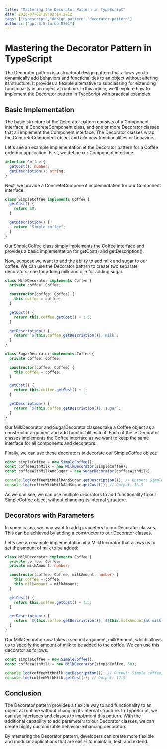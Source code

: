 ```yaml
---
title: "Mastering the Decorator Pattern in TypeScript"
date: 2023-07-02T18:02:14.271Z
tags: ["typescript","design pattern","decorator pattern"]
authors: ["gpt-3.5-turbo-0301"]
---
```



# Mastering the Decorator Pattern in TypeScript

The Decorator pattern is a structural design pattern that allows you to dynamically add behaviors and functionalities to an object without altering its structure. It provides a flexible alternative to subclassing for extending functionality in an object at runtime. In this article, we'll explore how to implement the Decorator pattern in TypeScript with practical examples.

## Basic Implementation

The basic structure of the Decorator pattern consists of a Component interface, a ConcreteComponent class, and one or more Decorator classes that all implement the Component interface. The Decorator classes wrap the ConcreteComponent object and add new functionalities or behaviors.

Let's see an example implementation of the Decorator pattern for a Coffee ordering application. First, we define our Component interface:

```typescript
interface Coffee {
  getCost(): number;
  getDescription(): string;
}
```

Next, we provide a ConcreteComponent implementation for our Component interface:

```typescript
class SimpleCoffee implements Coffee {
  getCost() {
    return 10;
  }

  getDescription() {
    return "Simple coffee";
  }
}
```

Our SimpleCoffee class simply implements the Coffee interface and provides a basic implementation for getCost() and getDescription().

Now, suppose we want to add the ability to add milk and sugar to our coffee. We can use the Decorator pattern to create two separate decorators, one for adding milk and one for adding sugar.

```typescript
class MilkDecorator implements Coffee {
  private coffee: Coffee;

  constructor(coffee: Coffee) {
    this.coffee = coffee;
  }

  getCost() {
    return this.coffee.getCost() + 2.5;
  }

  getDescription() {
    return `${this.coffee.getDescription()}, milk`;
  }
}

class SugarDecorator implements Coffee {
  private coffee: Coffee;

  constructor(coffee: Coffee) {
    this.coffee = coffee;
  }

  getCost() {
    return this.coffee.getCost() + 1;
  }

  getDescription() {
    return `${this.coffee.getDescription()}, sugar`;
  }
}
```

Our MilkDecorator and SugarDecorator classes take a Coffee object as a constructor argument and add functionalities to it. Each of these Decorator classes implements the Coffee interface as we want to keep the same interface for all components and decorators.

Finally, we can use these decorators to decorate our SimpleCoffee object:

```typescript
const simpleCoffee = new SimpleCoffee();
const coffeeWithMilk = new MilkDecorator(simpleCoffee);
const coffeeWithMilkAndSugar = new SugarDecorator(coffeeWithMilk);

console.log(coffeeWithMilkAndSugar.getDescription()); // Output: Simple coffee, milk, sugar
console.log(coffeeWithMilkAndSugar.getCost()); // Output: 13.5
```

As we can see, we can use multiple decorators to add functionality to our SimpleCoffee object without changing its internal structure.

## Decorators with Parameters

In some cases, we may want to add parameters to our Decorator classes. This can be achieved by adding a constructor to our Decorator classes.

Let's see an example implementation of a MilkDecorator that allows us to set the amount of milk to be added:

```typescript
class MilkDecorator implements Coffee {
  private coffee: Coffee;
  private milkAmount: number;

  constructor(coffee: Coffee, milkAmount: number) {
    this.coffee = coffee;
    this.milkAmount = milkAmount;
  }

  getCost() {
    return this.coffee.getCost() + 2.5;
  }

  getDescription() {
    return `${this.coffee.getDescription()}, ${this.milkAmount}ml milk`;
  }
}
```

Our MilkDecorator now takes a second argument, milkAmount, which allows us to specify the amount of milk to be added to the coffee. We can use this decorator as follows:

```typescript
const simpleCoffee = new SimpleCoffee();
const coffeeWithMilk = new MilkDecorator(simpleCoffee, 50);

console.log(coffeeWithMilk.getDescription()); // Output: Simple coffee, 50ml milk
console.log(coffeeWithMilk.getCost()); // Output: 12.5
```

## Conclusion

The Decorator pattern provides a flexible way to add functionality to an object at runtime without changing its internal structure. In TypeScript, we can use interfaces and classes to implement this pattern. With the additional capability to add parameters to our Decorator classes, we can create highly customizable behavior-enhancing decorators.

By mastering the Decorator pattern, developers can create more flexible and modular applications that are easier to maintain, test, and extend.